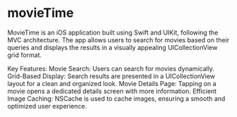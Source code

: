 # movieTime
MovieTime is an iOS application built using Swift and UIKit, following the MVC architecture. The app allows users to search for movies based on their queries and displays the results in a visually appealing UICollectionView grid format.

Key Features:
Movie Search: Users can search for movies dynamically.
Grid-Based Display: Search results are presented in a UICollectionView layout for a clean and organized look.
Movie Details Page: Tapping on a movie opens a dedicated details screen with more information.
Efficient Image Caching: NSCache is used to cache images, ensuring a smooth and optimized user experience.
